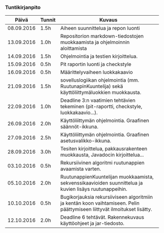 ﻿### Tuntikirjanpito
Päivä | Tunnit | Kuvaus
--------------- | ----- | ------
08.09.2016 | 1.5h | Aiheen suunnittelua ja repon luonti
13.09.2016 | 1.0h | Repositorion markdown-tiedostojen muokkaamista ja ohjelmoinnin aloittamista
14.09.2016 | 1.5h | Ohjelmointia ja testien kirjoittelua.
15.09.2016 | 0.5h | Pit raportin luonti ja checkstyle
16.09.2016 | 0.5h | Määrittelyvaiheen luokkakaavio
21.09.2016 | 1.5h | sovelluslogiikan ohjelmointia (mm. RuutunapinKuuntelija) sekä käyttöliittymäluokkien muokkausta.
22.09.2016 | 1.0h | Deadline 3:n vaatimien tehtävien tekeminen (pit-raportti, checkstyle, luokkakaavio...).
26.09.2016 | 2.0h | Käyttöliittymän ohjelmointia. Graafinen säännöt-ikkuna.
27.09.2016 | 2.5h | Käyttöliittymän ohjelmointia. Graafinen asetusvalikko-ikkuna.
28.09.2016 | 3.0h | Tesiten kirjoittelua, pakkausrakenteen muokkausta, Javadocin kirjoittelua...
03.10.2016 | 0.5h | Rekursiivinen algoritmi ruutunappien avaamista varten.
05.10.2016 | 2.0h | RuutunappienKuuntelijan muokkaamista, sekvenssikaavioiden suunnittelua ja kuvien lisäys ruutunappeihin.
10.10.2016 | 0.5h | Bugikorjauksia rekursiiviseen algoritmiin ja kentän koon vaihtamiseen. Pelin päättymiseen liittyvät ilmoitukset lisätty.
12.10.2016 | 2.0h | Deadline 6 tehtävät. Rakennekuvaus käyttöohjeet ja jar-tiedosto.
